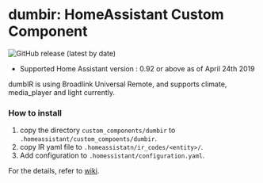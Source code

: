 # dumbir: HomeAssistant Custom Component 
![GitHub release (latest by date)](https://img.shields.io/github/v/release/Thunderbird2086/ha-custom-component-dumbir)<br>

* Supported Home Assistant version : 0.92 or above as of April 24th 2019

dumbIR is using Broadlink Universal Remote, and supports climate, media\_player and light currently.

### How to install
1. copy the directory `custom_components/dumbir` to `.homeassistant/custom_compoents/dumbir`.
1. copy IR yaml file to `.homeassistatn/ir_codes/<entity>/`.
1. Add configuration to `.homessistant/configuration.yaml`.

For the details, refer to [wiki](https://github.com/Thunderbird2086/ha-custom-component-dumbir/wiki).
